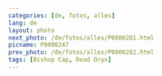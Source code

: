 ```yaml
---
categories: [de, fotos, alles]
lang: de
layout: photo
next_photo: /de/fotos/alles/P0000281.html
picname: P0000247
prev_photo: /de/fotos/alles/P0000282.html
tags: [Bishop Cap, Dead Oryx]
---
```

